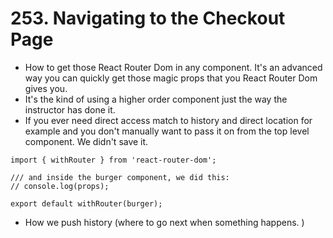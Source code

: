 # 253. Navigating to the Checkout Page
- How to get those React Router Dom in any component. It's an advanced way you can quickly get those magic props that you React Router Dom gives you.
- It's the kind of using a higher order component just the way the instructor has done it.
- If you ever need direct access match to history and direct location for example and you don't manually want to pass it on from the top level component. We didn't save it. 

```
import { withRouter } from 'react-router-dom';

/// and inside the burger component, we did this:
// console.log(props);

export default withRouter(burger);
```
- How we push history (where to go next when something happens. )